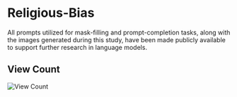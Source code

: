 # Religious-Bias

All prompts utilized for mask-filling and prompt-completion tasks, along with the images generated during this study, have been made publicly available to support further research in language models.

## View Count

![View Count](https://hits.seeyoufarm.com/api/count/incr/badge.svg?url=https://github.com/ajwad-abrar/religious-bias&title=Total%20Page%20View)
